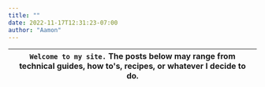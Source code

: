 ```yaml
---
title: ""
date: 2022-11-17T12:31:23-07:00
author: "Aamon"
---
```


| `Welcome to my site.` The posts below may range from technical guides, how to's, recipes, or whatever I decide to do. |
|---|
